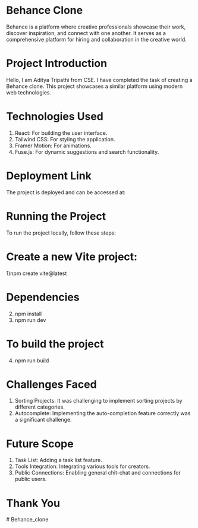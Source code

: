 # Behance Clone

Behance is a platform where creative professionals showcase their work, discover inspiration, and connect with one another. It serves as a comprehensive platform for hiring and collaboration in the creative world.

# Project Introduction
Hello, I am Aditya Tripathi from CSE. I have completed the task of creating a Behance clone. This project showcases a similar platform using modern web technologies.

# Technologies Used
1) React: For building the user interface.
2) Tailwind CSS: For styling the application.
3) Framer Motion: For animations.
4) Fuse.js: For dynamic suggestions and search functionality.

# Deployment Link 
The project is deployed and can be accessed at: 

# Running the Project
To run the project locally, follow these steps:

# Create a new Vite project:
1)npm create vite@latest

# Dependencies
2) npm install
3) npm run dev

# To build the project
4) npm run build

# Challenges Faced
1) Sorting Projects: It was challenging to implement sorting projects by different categories.
2) Autocomplete: Implementing the auto-completion feature correctly was a significant challenge.

# Future Scope
1) Task List: Adding a task list feature.
2) Tools Integration: Integrating various tools for creators.
3) Public Connections: Enabling general chit-chat and connections for public users.

# Thank You
#   B e h a n c e _ c l o n e 
 
 
